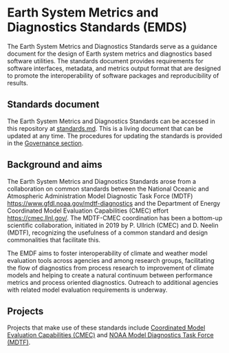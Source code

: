 # Earth System Metrics and Diagnostics Standards (EMDS)

The Earth System Metrics and Diagnostics Standards serve as a guidance document for the design of Earth system metrics and diagnostics based software utilities. The standards document provides requirements for software interfaces, metadata, and metrics output format that are designed to promote the interoperability of software packages and reproducibility of results.  

## Standards document
The Earth System Metrics and Diagnostics Standards can be accessed in this repository at [standards.md](standards.md). This is a living document that can be updated at any time. The procedures for updating the standards is provided in the [Governance section](https://github.com/Earth-System-Diagnostics-Standards/EMDS/blob/add_governance_section/standards.md#governance).  

## Background and aims
The Earth System Metrics and Diagnostics Standards arose from a collaboration on common standards between the National Oceanic and Atmospheric Administration Model Diagnostic Task Force (MDTF) https://www.gfdl.noaa.gov/mdtf-diagnostics and the Department of Energy Coordinated Model Evaluation Capabilities (CMEC) effort https://cmec.llnl.gov/. The MDTF-CMEC coordination has been a bottom-up scientific collaboration, initiated in 2019 by P. Ullrich (CMEC) and D. Neelin (MDTF), recognizing the usefulness of a common standard and design commonalities that facilitate this. 

The EMDF aims to foster interoperability of climate and weather model evaluation tools across agencies and among research groups, facilitating the flow of diagnostics from process research to improvement of climate models and helping to create a natural continuum between performance metrics and process oriented diagnostics. Outreach to additional agencies with related model evaluation requirements is underway.


## Projects
Projects that make use of these standards include [Coordinated Model Evaluation Capabilities (CMEC)](https://cmec.llnl.gov/) and [NOAA Model Diagnostics Task Force (MDTF)](https://www.gfdl.noaa.gov/mdtf-diagnostics/).

